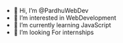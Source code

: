 - 👋 Hi, I’m @PardhuWebDev
- 👀 I’m interested in WebDevelopment
- 🌱 I’m currently learning JavaScript
- 💞️ I’m looking For internships
  

<!---
PardhuWebDev/PardhuWebDev is a ✨ special ✨ repository because its `README.md` (this file) appears on your GitHub profile.
You can click the Preview link to take a look at your changes.
--->
